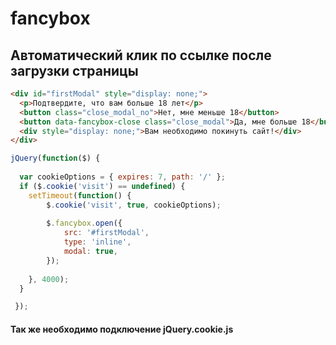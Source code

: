 # fancybox

<h2>Автоматический клик по ссылке после загрузки страницы</h2>

```html
<div id="firstModal" style="display: none;">
  <p>Подтвердите, что вам больше 18 лет</p>
  <button class="close_modal_no">Нет, мне меньше 18</button>
  <button data-fancybox-close class="close_modal">Да, мне больше 18</button>
  <div style="display: none;">Вам необходимо покинуть сайт!</div>
</div>
```

```js
jQuery(function($) {
	
  var cookieOptions = { expires: 7, path: '/' };
  if ($.cookie('visit') == undefined) {
    setTimeout(function() {
		$.cookie('visit', true, cookieOptions);
		
		$.fancybox.open({
			src: '#firstModal',
			type: 'inline',
			modal: true,
		});
		
    }, 4000);
  }

 });
```

<h4>Так же необходимо подключение jQuery.cookie.js</h4>
